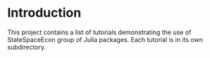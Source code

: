 # Introduction

This project contains a list of tutorials demonstrating the use of StateSpaceEcon group of Julia packages.
Each tutorial is in its own subdirectory.


